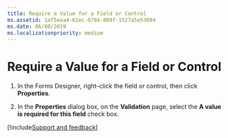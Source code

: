```yaml
---
title: Require a Value for a Field or Control
ms.assetid: 1af5eea4-62ec-6784-889f-1527a5e53694
ms.date: 06/08/2019
ms.localizationpriority: medium
---
```



# Require a Value for a Field or Control

1. In the Forms Designer, right-click the field or control, then click **Properties**. 
    
2. In the **Properties** dialog box, on the **Validation** page, select the **A value is required for this field** check box.

[!include[Support and feedback](~/includes/feedback-boilerplate.md)]